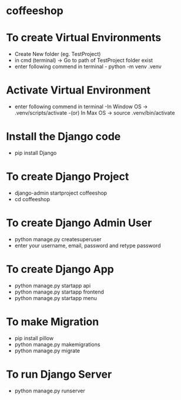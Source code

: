 # coffeeshop
To create Virtual Environments
==============================
- Create New folder (eg. TestProject)
- in cmd (terminal) -> Go to path of TestProject folder exist
- enter following commend in terminal
          - python -m venv .venv

Activate Virtual Environment
===============================
- enter following commend in terminal 
       -In Window OS -> .venv/scripts/activate
      -(or) In Max OS -> source .venv/bin/activate

Install the Django code
=====================
- pip install Django

To create Django Project
========================
- django-admin startproject coffeeshop
- cd coffeeshop

To create Django Admin User
==========================
- python manage.py createsuperuser
- enter your username, email, password and retype password

To create Django App
===========================
- python manage.py startapp api
- python manage.py startapp frontend
- python manage.py startapp menu

To make Migration
==========================================
- pip install pillow
- python manage.py makemigrations 
- python manage.py migrate

To run Django Server
=======================
- python manage.py runserver
